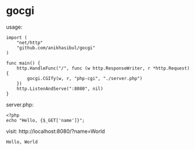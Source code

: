 # gocgi

usage:


	import (
	    "net/http"
	    "github.com/anikhasibul/gocgi"
	)

	func main() {    
	    http.HandleFunc("/", func (w http.ResponseWriter, r *http.Request) {
	    	gocgi.CGIfy(w, r, "php-cgi", "./server.php")
	    })
	    http.ListenAndServe(":8080", nil)
	}
	
server.php:

	<?php
	echo "Hello, {$_GET['name']}";
	
visit: http://localhost:8080/?name=World

	Hello, World
